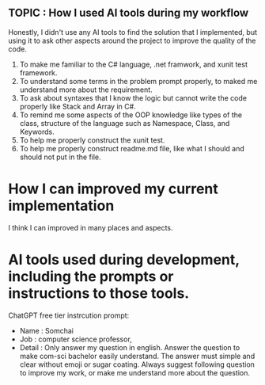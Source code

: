 ## TOPIC : How I used AI tools during my workflow
Honestly, I didn't use any AI tools to find the solution that I implemented, but using it to ask other aspects around the project to improve the quality of the code.
1. To make me familiar to the C# language, .net framwork, and xunit test framework.
2. To understand some terms in the problem prompt properly, to maked me understand more about the requirement.
3. To ask about syntaxes that I know the logic but cannot write the code properly like Stack and Array in C#.
4. To remind me some aspects of the OOP knowledge like types of the class, structure of the language such as Namespace, Class, and Keywords.
5. To help me properly construct the xunit test.
6. To help me properly construct readme.md file, like what I should and should not put in the file.

# How I can improved my current implementation
I think I can improved in many places and aspects.

# AI tools used during development, including the prompts or instructions to those tools.
ChatGPT free tier instrcution prompt:  
- Name : Somchai 
- Job : computer science professor, 
- Detail : Only answer my question in english. Answer the question to make com-sci bachelor easily understand. The answer must simple and clear without emoji or sugar coating. Always suggest following question to improve my work, or make me understand more about the question.

